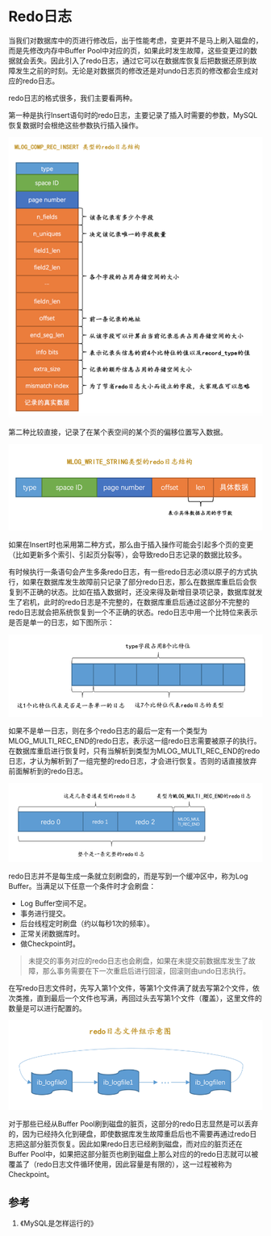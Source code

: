 # Redo日志

当我们对数据库中的页进行修改后，出于性能考虑，变更并不是马上刷入磁盘的，而是先修改内存中Buffer Pool中对应的页，如果此时发生故障，这些变更过的数据就会丢失。因此引入了redo日志，通过它可以在数据库恢复后把数据还原到故障发生之前的时刻。无论是对数据页的修改还是对undo日志页的修改都会生成对应的redo日志。

redo日志的格式很多，我们主要看两种。

第一种是执行Insert语句时的redo日志，主要记录了插入时需要的参数，MySQL恢复数据时会根绝这些参数执行插入操作。

![redo日志](resources/redo-log/redo-log-2.png)

第二种比较直接，记录了在某个表空间的某个页的偏移位置写入数据。

![redo日志](resources/redo-log/redo-log-1.png)

如果在Insert时也采用第二种方式，那么由于插入操作可能会引起多个页的变更（比如更新多个索引、引起页分裂等），会导致redo日志记录的数据比较多。

有时候执行一条语句会产生多条redo日志，有一些redo日志必须以原子的方式执行，如果在数据库发生故障前只记录了部分redo日志，那么在数据库重启后会恢复到不正确的状态。比如在插入数据时，还没来得及新增目录项记录，数据库就发生了宕机，此时的redo日志是不完整的，在数据库重启后通过这部分不完整的redo日志就会把系统恢复到一个不正确的状态。redo日志中用一个比特位来表示是否是单一的日志，如下图所示：

![redo日志](resources/redo-log/redo-log-3.png)

如果不是单一日志，则在多个redo日志的最后一定有一个类型为MLOG_MULTI_REC_END的redo日志，表示这一组redo日志需要被原子的执行。在数据库重启进行恢复时，只有当解析到类型为MLOG_MULTI_REC_END的redo日志，才认为解析到了一组完整的redo日志，才会进行恢复。否则的话直接放弃前面解析到的redo日志。

![redo日志](resources/redo-log/redo-log-4.png)

redo日志并不是每生成一条就立刻刷盘的，而是写到一个缓冲区中，称为Log Buffer。当满足以下任意一个条件时才会刷盘：

- Log Buffer空间不足。
- 事务进行提交。
- 后台线程定时刷盘（约以每秒1次的频率）。
- 正常关闭数据库时。
- 做Checkpoint时。

> 未提交的事务对应的redo日志也会刷盘，如果在未提交前数据库发生了故障，那么事务需要在下一次重启后进行回滚，回滚则由undo日志执行。

在写redo日志文件时，先写入第1个文件，等第1个文件满了就去写第2个文件，依次类推，直到最后一个文件也写满，再回过头去写第1个文件（覆盖），这里文件的数量是可以进行配置的。

![redo日志](resources/redo-log/redo-log-5.png)

对于那些已经从Buffer Pool刷到磁盘的脏页，这部分的redo日志显然是可以丢弃的，因为已经持久化到硬盘，即使数据库发生故障重启后也不需要再通过redo日志把这部分脏页恢复。因此如果redo日志已经刷到磁盘，而对应的脏页还在Buffer Pool中，如果把这部分脏页也刷到磁盘上那么对应的的redo日志就可以被覆盖了（redo日志文件循环使用，因此容量是有限的），这一过程被称为Checkpoint。

## 参考

1. 《MySQL是怎样运行的》
